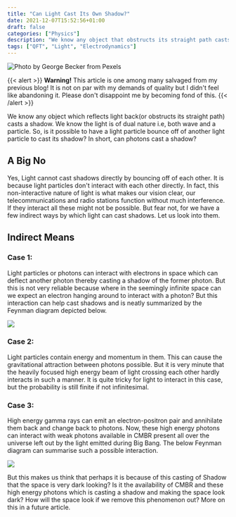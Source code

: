 ```yaml
---
title: "Can Light Cast Its Own Shadow?"
date: 2021-12-07T15:52:56+01:00
draft: false
categories: ["Physics"]
description: "We know any object that obstructs its straight path casts a shadow. Is it possible to have a light particle bounce off of another to cast ..."
tags: ["QFT", "Light", "Electrodynamics"]
---
```


![Photo by [**George Becker**](https://www.pexels.com/@eye4dtail?utm_content=attributionCopyText&utm_medium=referral&utm_source=pexels) from [**Pexels**](https://www.pexels.com/photo/pawn-chess-piece-136351/?utm_content=attributionCopyText&utm_medium=referral&utm_source=pexels)](img/pexels-george-becker-136351.jpeg "Photo by [**George Becker**](https://www.pexels.com/@eye4dtail?utm_content=attributionCopyText&utm_medium=referral&utm_source=pexels) from [**Pexels**](https://www.pexels.com/photo/pawn-chess-piece-136351/?utm_content=attributionCopyText&utm_medium=referral&utm_source=pexels)")

{{< alert >}}
**Warning!** This article is one among many salvaged from my previous blog! It is not on par with my demands of quality but I didn't feel like abandoning it. Please don't disappoint me by becoming fond of this.
{{< /alert >}}

We know any object which reflects light back(or obstructs its straight path) casts a shadow. We know the light is of dual nature i.e, both wave and a particle. So, is it possible to have a light particle bounce off of another light particle to cast its shadow? In short, can photons cast a shadow?

## A Big No
Yes, Light cannot cast shadows directly by bouncing off of each other. It is because light particles don't interact with each other directly. In fact, this non-interactive nature of light is what makes our vision clear, our telecommunications and radio stations function without much interference. If they interact all these might not be possible. But fear not, for we have a few indirect ways by which light can cast shadows. Let us look into them.

## Indirect Means
### Case 1:
Light particles or photons can interact with electrons in space which can deflect another photon thereby casting a shadow of the former photon. But this is not very reliable because where in the seemingly infinite space can we expect an electron hanging around to interact with a photon? But this interaction can help cast shadows and is neatly summarized by the Feynman diagram depicted below.

![](img/An-Example-Diagram.png)

### Case 2:
Light particles contain energy and momentum in them. This can cause the gravitational attraction between photons possible. But it is very minute that the heavily focused high energy beam of light crossing each other hardly interacts in such a manner. It is quite tricky for light to interact in this case, but the probability is still finite if not infinitesimal.

### Case 3:
High energy gamma rays can emit an electron-positron pair and annihilate them back and change back to photons. Now, these high energy photons can interact with weak photons available in CMBR present all over the universe left out by the light emitted during Big Bang. The below Feynman diagram can summarise such a possible interaction.

![](img/An-Example-Diagram--1-.png)

But this makes us think that perhaps it is because of this casting of Shadow that the space is very dark looking? Is it the availability of CMBR and these high energy photons which is casting a shadow and making the space look dark? How will the space look if we remove this phenomenon out? More on this in a future article.